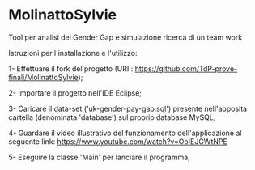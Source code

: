 # MolinattoSylvie
Tool per analisi del Gender Gap e simulazione ricerca di un team work

Istruzioni per l'installazione e l'utilizzo:

1- Effettuare il fork del progetto (URI : https://github.com/TdP-prove-finali/MolinattoSylvie);

2- Importare il progetto nell'IDE Eclipse;

3- Caricare il data-set ('uk-gender-pay-gap.sql') presente nell'apposita cartella (denominata 'database') sul proprio database MySQL;

4- Guardare il video illustrativo del funzionamento dell'applicazione al seguente link: https://www.youtube.com/watch?v=OoIEJGWtNPE

5- Eseguire la classe 'Main' per lanciare il programma;
